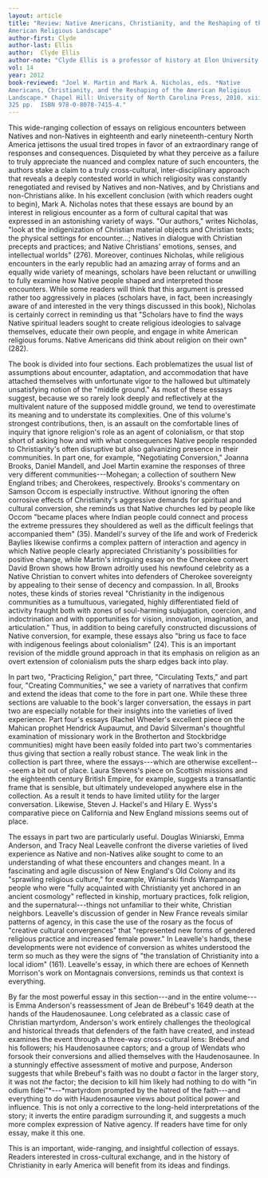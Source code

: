 ```yaml
---
layout: article
title: "Review: Native Americans, Christianity, and the Reshaping of the 
American Religious Landscape"
author-first: Clyde
author-last: Ellis
author:  Clyde Ellis
author-note: "Clyde Ellis is a professor of history at Elon University."
vol: 14
year: 2012
book-reviewed: "Joel W. Martin and Mark A. Nicholas, eds. *Native 
Americans, Christianity, and the Reshaping of the American Religious 
Landscape.* Chapel Hill: University of North Carolina Press, 2010. xiii, 
325 pp.  ISBN 978-0-8078-7415-4."
---
```


This wide-ranging collection of essays on religious encounters between
Natives and non-Natives in eighteenth and early nineteenth-century North
America jettisons the usual tired tropes in favor of an extraordinary
range of responses and consequences. Disquieted by what they perceive as
a failure to truly appreciate the nuanced and complex nature of such
encounters, the authors stake a claim to a truly cross-cultural,
inter-disciplinary approach that reveals a deeply contested world in
which religiosity was constantly renegotiated and revised by Natives and
non-Natives, and by Christians and non-Christians alike. In his
excellent conclusion (with which readers ought to begin), Mark A.
Nicholas notes that these essays are bound by an interest in religious
encounter as a form of cultural capital that was expressed in an
astonishing variety of ways. "Our authors," writes Nicholas, "look at
the indigenization of Christian material objects and Christian texts;
the physical settings for encounter...; Natives in dialogue with
Christian precepts and practices; and Native Christians' emotions,
senses, and intellectual worlds" (276). Moreover, continues Nicholas,
while religious encounters in the early republic had an amazing array of
forms and an equally wide variety of meanings, scholars have been
reluctant or unwilling to fully examine how Native people shaped and
interpreted those encounters. While some readers will think that this
argument is pressed rather too aggressively in places (scholars have, in
fact, been increasingly aware of and interested in the very things
discussed in this book), Nicholas is certainly correct in reminding us
that "Scholars have to find the ways Native spiritual leaders sought to
create religious ideologies to salvage themselves, educate their own
people, and engage in white American religious forums. Native Americans
did think about religion on their own" (282).

The book is divided into four sections. Each problematizes the usual
list of assumptions about encounter, adaptation, and accommodation that
have attached themselves with unfortunate vigor to the hallowed but
ultimately unsatisfying notion of the "middle ground." As most of these
essays suggest, because we so rarely look deeply and reflectively at the
multivalent nature of the supposed middle ground, we tend to
overestimate its meaning and to understate its complexities. One of this
volume's strongest contributions, then, is an assault on the comfortable
lines of inquiry that ignore religion's role as an agent of colonialism,
or that stop short of asking how and with what consequences Native
people responded to Christianity's often disruptive but also galvanizing
presence in their communities. In part one, for example, "Negotiating
Conversion," Joanna Brooks, Daniel Mandell, and Joel Martin examine the
responses of three very different communities---Mohegan; a collection of
southern New England tribes; and Cherokees, respectively. Brooks's
commentary on Samson Occom is especially instructive. Without ignoring
the often corrosive effects of Christianity's aggressive demands for
spiritual and cultural conversion, she reminds us that Native churches
led by people like Occom "became places where Indian people could
connect and process the extreme pressures they shouldered as well as the
difficult feelings that accompanied them" (35). Mandell's survey of the
life and work of Frederick Baylies likewise confirms a complex pattern
of interaction and agency in which Native people clearly appreciated
Christianity's possibilities for positive change, while Martin's
intriguing essay on the Cherokee convert David Brown shows how Brown
adroitly used his newfound celebrity as a Native Christian to convert
whites into defenders of Cherokee sovereignty by appealing to their
sense of decency and compassion. In all, Brooks notes, these kinds of
stories reveal "Christianity in the indigenous communities as a
tumultuous, variegated, highly differentiated field of activity fraught
both with zones of soul-harming subjugation, coercion, and
indoctrination and with opportunities for vision, innovation,
imagination, and articulation." Thus, in addition to being carefully
constructed discussions of Native conversion, for example, these essays
also "bring us face to face with indigenous feelings about colonialism"
(24). This is an important revision of the middle ground approach in
that its emphasis on religion as an overt extension of colonialism puts
the sharp edges back into play.

In part two, "Practicing Religion," part three, "Circulating Texts," and
part four, "Creating Communities," we see a variety of narratives that
confirm and extend the ideas that come to the fore in part one. While
these three sections are valuable to the book's larger conversation, the
essays in part two are especially notable for their insights into the
varieties of lived experience. Part four's essays (Rachel Wheeler's
excellent piece on the Mahican prophet Hendrick Aupaumut, and David
Silverman's thoughtful examination of missionary work in the Brotherton
and Stockbridge communities) might have been easily folded into part
two's commentaries thus giving that section a really robust stance. The
weak link in the collection is part three, where the essays---which are
otherwise excellent---seem a bit out of place. Laura Stevens's piece on
Scottish missions and the eighteenth century British Empire, for
example, suggests a transatlantic frame that is sensible, but ultimately
undeveloped anywhere else in the collection. As a result it tends to
have limited utility for the larger conversation. Likewise, Steven J.
Hackel's and Hilary E. Wyss's comparative piece on California and New
England missions seems out of place.

The essays in part two are particularly useful. Douglas Winiarski, Emma
Anderson, and Tracy Neal Leavelle confront the diverse varieties of
lived experience as Native and non-Natives alike sought to come to an
understanding of what these encounters and changes meant. In a
fascinating and agile discussion of New England's Old Colony and its
"sprawling religious culture," for example, Winiarski finds Wampanoag
people who were "fully acquainted with Christianity yet anchored in an
ancient cosmology" reflected in kinship, mortuary practices, folk
religion, and the supernatural---things not unfamiliar to their white,
Christian neighbors. Leavelle's discussion of gender in New France
reveals similar patterns of agency, in this case the use of the rosary
as the focus of "creative cultural convergences" that "represented new
forms of gendered religious practice and increased female power." In
Leavelle's hands, these developments were not evidence of conversion as
whites understood the term so much as they were the signs of "the
translation of Christianity into a local idiom" (161). Leavelle's essay,
in which there are echoes of Kenneth Morrison's work on Montagnais
conversions, reminds us that context is everything.

By far the most powerful essay in this section---and in the entire
volume---is Emma Anderson's reassessment of Jean de Brébeuf's 1649 death
at the hands of the Haudenosaunee. Long celebrated as a classic case of
Christian martyrdom, Anderson's work entirely challenges the theological
and historical threads that defenders of the faith have created, and
instead examines the event through a three-way cross-cultural lens:
Brébeuf and his followers; his Haudenosaunee captors; and a group of
Wendats who forsook their conversions and allied themselves with the
Haudenosaunee. In a stunningly effective assessment of motive and
purpose, Anderson suggests that while Brebeuf's faith was no doubt *a*
factor in the larger story, it was not *the* factor; the decision to
kill him likely had nothing to do with "in odium fidei"*---*martyrdom
prompted by the hatred of the faith---and everything to do with
Haudenosaunee views about political power and influence. This is not
only a corrective to the long-held interpretations of the story; it
inverts the entire paradigm surrounding it, and suggests a much more
complex expression of Native agency. If readers have time for only
essay, make it this one.

This is an important, wide-ranging, and insightful collection of essays.
Readers interested in cross-cultural exchange, and in the history of
Christianity in early America will benefit from its ideas and findings.
